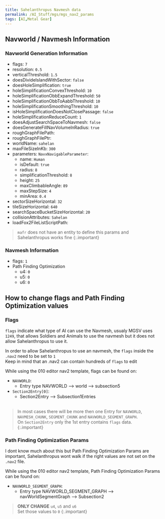 ```yaml
---
title: Sahelanthropus Navmesh data
permalink: /AI_Stuff/mgs/mgs_nav2_params
tags: [AI,Metal Gear]
---
```



## Navworld / Navmesh Information
### Navworld Generation Information

- flags: `7`
- resolution: `0.5`
- verticalThreshold: `1.5`
- doesDivideIslandWithSector: `false`
- doesHoleSimplification: `true`
- holeSimplificationConvexThreshold: `10`
- holeSimplificationObbExpandThreshold: `50`
- holeSimplificationObbToAabbThreshold: `10`
- holeSimplificationSmoothingThreshold: `10`
- isHoleSimplificationDoesNotClosePassage: `false`
- holeSimplificationReduceCount: `1`
- doesAdjustSearchSpaceToNavmesh: `false`
- doesGenerateFillNavVolumeInRadius: `true`
- roughGraphFilePath:  
- roughGraphFilePtr: 
- worldName: `sahelan`
- maxFileSizeInKb: `300`
- parameters: `NavxNavigableParameter`:
	- name: `Human`
	- isDefault: `true`
	- radius: `8`
	- simplificationThreshold: `8`
	- height: `25`
	- maxClimbableAngle: `89`
	- maxStepSize: `4`
	- minArea: `0.4`
- sectorSizeHorizontal: `32`
- tileSizeHorizontal: `640`
- searchSpaceBucketSizeHorizontal: `20`
- collisionAttributes: `Sahelan`
- loadFox2FileListScriptPath:

> `mafr` does not have an entity to define this params and Sahelanthropus works fine
{:.important}

### Navmesh Information

- flags: `1`
- Path Finding Optimization
	- u4: `0`
	- u5: `0`
	- u6: `0`

## How to change flags and Path Finding Optimization values

### Flags

`flags` indicate what type of AI can use the Navmesh, usualy MGSV uses `1249`, that allows Soldiers and Animals to use the navmesh but it does not allow Sahelanthropus to use it.<br>

In order to allow Sahelanthropus to use an navmesh, the `flags` inside the `.nav2` need to be set to `1` <br>
Keep in mind that an .nav2 can contain hundreds of `flags` to edit <br>

While using the 010 editor nav2 template, flags can be found on:<br>
- `NAVWORLD`: 
	- Entry type NAVWORLD --> world --> subsection5<br>
- `Section2Entry[0]`:
	- Section2Entry --> Subsection1Entries<br><br>

>In most cases there will be more then one Entry for `NAVWORLD`, `NAVMESH_CHUNK`, `SEGMENT_CHUNK` and `NAVWORLD_SEGMENT_GRAPH`.<br>
>On `Section2Entry` only the 1st entry contains `flags` data.<br>
{:.important}

### Path Finding Optimization Params
I dont know much about this but Path Finding Optimization Params are important, Sahelanthropus wont walk if the right values are not set on the `.nav2` file.<br>

While using the 010 editor nav2 template, Path Finding Optimization Params can be found on:<br>
- `NAVWORLD_SEGMENT_GRAPH`:
	- Entry type NAVWORLD_SEGMENT_GRAPH --> navWorldSegmentGraph --> Subsection2

>**ONLY CHANGE** `u4`, `u5` and `u6`<br>
>Set those values to `0`
{:.important}


